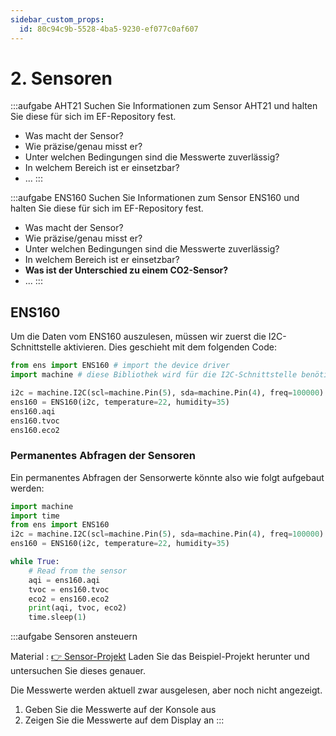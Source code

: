 ```yaml
---
sidebar_custom_props:
  id: 80c94c9b-5528-4ba5-9230-ef077c0af607
---
```

# 2. Sensoren

:::aufgabe AHT21
Suchen Sie Informationen zum Sensor AHT21 und halten Sie diese für sich im EF-Repository fest.
- Was macht der Sensor?
- Wie präzise/genau misst er?
- Unter welchen Bedingungen sind die Messwerte zuverlässig?
- In welchem Bereich ist er einsetzbar?
- ...
:::

:::aufgabe ENS160
Suchen Sie Informationen zum Sensor ENS160 und halten Sie diese für sich im EF-Repository fest.
- Was macht der Sensor?
- Wie präzise/genau misst er?
- Unter welchen Bedingungen sind die Messwerte zuverlässig?
- In welchem Bereich ist er einsetzbar?
- **Was ist der Unterschied zu einem CO2-Sensor?**
- ...
:::

## ENS160

Um die Daten vom ENS160 auszulesen, müssen wir zuerst die I2C-Schnittstelle aktivieren. Dies geschieht mit dem folgenden Code:

```python
from ens import ENS160 # import the device driver
import machine # diese Bibliothek wird für die I2C-Schnittstelle benötigt - sie existiert nur auf der NodeMCU

i2c = machine.I2C(scl=machine.Pin(5), sda=machine.Pin(4), freq=100000)
ens160 = ENS160(i2c, temperature=22, humidity=35)
ens160.aqi
ens160.tvoc
ens160.eco2
```

### Permanentes Abfragen der Sensoren

Ein permanentes Abfragen der Sensorwerte könnte also wie folgt aufgebaut werden:

```python title="main.py"
import machine
import time
from ens import ENS160
i2c = machine.I2C(scl=machine.Pin(5), sda=machine.Pin(4), freq=100000)
ens160 = ENS160(i2c, temperature=22, humidity=35)

while True:
    # Read from the sensor
    aqi = ens160.aqi
    tvoc = ens160.tvoc
    eco2 = ens160.eco2
    print(aqi, tvoc, eco2)
    time.sleep(1)
```

:::aufgabe Sensoren ansteuern

Material
: [👉 Sensor-Projekt](assets/sensor-assets.zip)
Laden Sie das Beispiel-Projekt herunter und untersuchen Sie dieses genauer.

Die Messwerte werden aktuell zwar ausgelesen, aber noch nicht angezeigt.
1. Geben Sie die Messwerte auf der Konsole aus
2. Zeigen Sie die Messwerte auf dem Display an
::: 